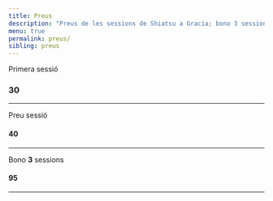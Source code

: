 ```yaml
---
title: Preus
description: "Preus de les sessions de Shiatsu a Gracia; bono 3 sessions, primera sessió i sessió puntual de shiatsu a Barcelona."
menu: true
permalink: preus/
sibling: preus
---
```


Primera sessió

### 30

---

Preu sessió

#### 40

---

Bono **3** sessions

#### 95

---
